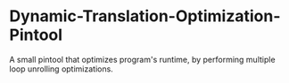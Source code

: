 # Dynamic-Translation-Optimization-Pintool
A small pintool that optimizes program's runtime, by performing multiple loop unrolling optimizations.
